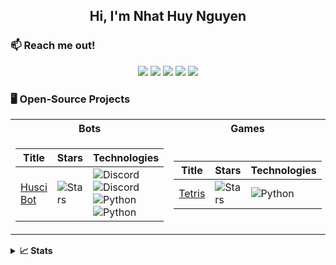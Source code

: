 <h2 align="center">Hi, I'm Nhat Huy Nguyen</h2>

### :mailbox: Reach me out!
<p align="center">
	<a href="https://www.instagram.com/_nhathuynguyen_/"><img src="https://img.shields.io/badge/Instagram-f56161?style=flat&labelColor=f56161&logo=instagram&logoColor=white"></a>
	<a href="https://www.facebook.com/nhathuynguyenn"><img src="https://img.shields.io/badge/-Facebook-1ca0f1?style=flat&labelColor=1ca0f1&logo=facebook&logoColor=white&link=https://www.facebook.com/nhathuynguyenn"></a>
	<a href="https://www.tiktok.com/@_nhathuynguyen"><img src="https://img.shields.io/badge/-TikTok-000000?style=flat&labelColor=000000&logo=tiktok&logoColor=white&link=https://www.tiktok.com/@_nhathuynguyen"></a>
	<a href="https://discord.gg/uREcgFRm"><img src="https://img.shields.io/badge/Discord-7289DA?style=flat&logo=discord&logoColor=white&link=https://discord.gg/3GhWXn4S"></a>
	<a href="https://www.youtube.com/@nhathuy_nguyen"><img src="https://img.shields.io/badge/YouTube-FF0000?style=flat&logo=youtube&logoColor=white&link=https://www.youtube.com/@nhathuy_nguyen"></a>
</p>

### 🖥️ Open-Source Projects

<table align="center">
<tr><th>Bots</th><th>Games</th></tr>
<tr><td>

| Title | Stars | Technologies |
| -- | -- | -- | 
| [Husci Bot](https://github.com/nhathuynguyen19/HUSC-Notifications-Discord-Bot.git) | ![Stars](https://img.shields.io/github/stars/nhathuynguyen19/HUSC-Notifications-Discord-Bot?style=flat-square&labelColor=black) | ![Discord](https://img.shields.io/badge/API-black?style=flat-square&logo=discord) ![Discord](https://img.shields.io/badge/Lunes.host-black?style=flat-square&logo=globe) ![Python](https://img.shields.io/badge/Python-black?style=flat-square&logo=python) <br> ![Python](https://img.shields.io/badge/CI-black?style=flat-square&logo=circleci) |

</td><td>

| Title | Stars | Technologies |
| -- | -- | -- | 
| [Tetris](https://github.com/nhathuynguyen19/Tetris.git) | ![Stars](https://img.shields.io/github/stars/nhathuynguyen19/Tetris?style=flat-square&labelColor=black) | ![Python](https://img.shields.io/badge/Python-black?style=flat-square&logo=python) |
  
</td></tr>
</table>

<details>
<summary><strong>📈 Stats</strong></summary>
<br>
My Github Stats

![](http://github-profile-summary-cards.vercel.app/api/cards/profile-details?username=nhathuynguyen19&theme=dark)
<br>
![](http://github-profile-summary-cards.vercel.app/api/cards/repos-per-language?username=nhathuynguyen19&theme=dark) 
![](http://github-profile-summary-cards.vercel.app/api/cards/most-commit-language?username=nhathuynguyen19&theme=dark)

</details>

